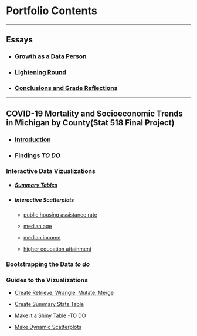 # Portfolio Contents
***


## **Essays**
- ### [Growth as a Data Person](https://github.com/BrookemWalters/BrookemWalters-Portfolio/blob/main/Essays/Growth%20As%20A%20Data%20Person.md#growth-as-a-data-person) 
- ### [Lightening Round](https://github.com/BrookemWalters/BrookemWalters-Portfolio/blob/main/Essays/Lightening%20Round.md#lightening-round)
- ### [Conclusions and Grade Reflections](https://github.com/BrookemWalters/BrookemWalters-Portfolio/blob/main/Essays/Conclusion%20%26%20Grade%20Reflections.md#conclusion--grade-reflections) 

***

##  **COVID-19 Mortality and Socioeconomic Trends in Michigan by County(Stat 518 Final Project)**

- ### [Introduction](https://github.com/BrookemWalters/BrookemWalters-Portfolio/blob/main/Stats%20518%20Final%20Project/Introduction.md#introduction-to-michigan-counties-in-a-pandemic)
- ### [Findings]() *TO DO*

 

### **Interactive Data Vizualizations**
- ##### [Summary Tables](https://073308-brooke.shinyapps.io/MIShiny/)
- ##### Interactive Scatterplots
  - [public housing assistance rate](https://rpubs.com/ekoorb03/plots_pubassistance)

  - [median age](https://rpubs.com/ekoorb03/plots_medianage)

  - [median income](https://rpubs.com/ekoorb03/plots_income)

  - [higher education attainment](https://rpubs.com/ekoorb03/plots_education)


### **Bootstrapping the Data** *to do*

### **Guides to the Vizualizations**
  - [Create Retrieve, Wrangle, Mutate, Merge](https://rpubs.com/ekoorb03/Guides_Create_Covid_Census)
  
  - [Create Summary Stats Table](http://rpubs.com/ekoorb03/Guides_Summary_Stats)

  - [Make it a Shiny Table]() -TO DO

  - [Make Dynamic Scatterplots](https://rpubs.com/ekoorb03/Guides_Scatter_Plots)
  


